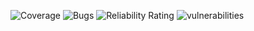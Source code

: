 ![Coverage][Coverage] ![Bugs] ![Reliability Rating] ![vulnerabilities]




<!-- Images -->
[Coverage]:https://sonarcloud.io/api/project_badges/measure?project=kirillkrylov_MicrosoftTeamsForCreatio&metric=coverage

[Bugs]:https://sonarcloud.io/api/project_badges/measure?project=kirillkrylov_MicrosoftTeamsForCreatio&metric=bugs

[Reliability Rating]: https://sonarcloud.io/api/project_badges/measure?project=kirillkrylov_MicrosoftTeamsForCreatio&metric=reliability_rating

[vulnerabilities]: https://sonarcloud.io/api/project_badges/measure?project=kirillkrylov_MicrosoftTeamsForCreatio&metric=vulnerabilities


[jobs-img]: https://docs.github.com/assets/cb-25535/images/help/images/overview-actions-simple.png